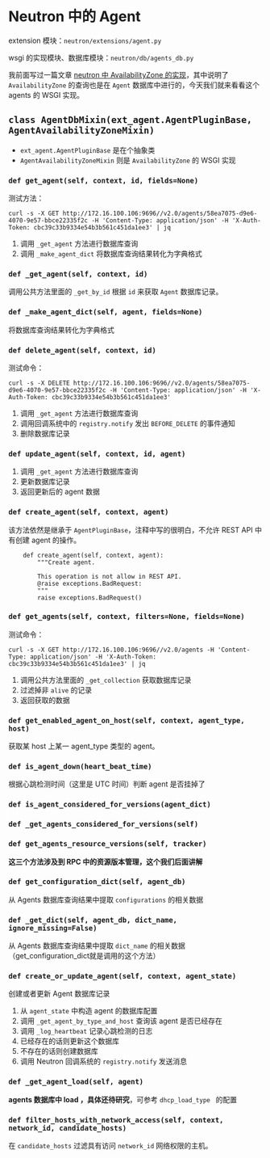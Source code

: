 # Neutron 中的 Agent

extension 模块：`neutron/extensions/agent.py`

wsgi 的实现模块、数据库模块：`neutron/db/agents_db.py`

我前面写过一篇文章 [neutron 中 AvailabilityZone 的实现](neutron中AvailabilityZone的实现.md)，其中说明了 `AvailabilityZone` 的查询也是在 `Agent` 数据库中进行的，今天我们就来看看这个 agents 的 WSGI 实现。

## `class AgentDbMixin(ext_agent.AgentPluginBase, AgentAvailabilityZoneMixin)`

* `ext_agent.AgentPluginBase` 是在个抽象类
* `AgentAvailabilityZoneMixin` 则是 `AvailabilityZone` 的 WSGI 实现

### `def get_agent(self, context, id, fields=None)`

测试方法：

```
curl -s -X GET http://172.16.100.106:9696//v2.0/agents/58ea7075-d9e6-4070-9e57-bbce22335f2c -H 'Content-Type: application/json' -H 'X-Auth-Token: cbc39c33b9334e54b3b561c451da1ee3' | jq
```

1. 调用 `_get_agent` 方法进行数据库查询
2. 调用 `_make_agent_dict` 将数据库查询结果转化为字典格式

### `def _get_agent(self, context, id)`

调用公共方法里面的 `_get_by_id` 根据 `id` 来获取 `Agent` 数据库记录。

### `def _make_agent_dict(self, agent, fields=None)`

将数据库查询结果转化为字典格式

### `def delete_agent(self, context, id)`

测试命令：

```
curl -s -X DELETE http://172.16.100.106:9696//v2.0/agents/58ea7075-d9e6-4070-9e57-bbce22335f2c -H 'Content-Type: application/json' -H 'X-Auth-Token: cbc39c33b9334e54b3b561c451da1ee3'
```

1. 调用 `_get_agent` 方法进行数据库查询
2. 调用回调系统中的 `registry.notify` 发出 `BEFORE_DELETE` 的事件通知
3. 删除数据库记录

### `def update_agent(self, context, id, agent)`

1. 调用 `_get_agent` 方法进行数据库查询
2. 更新数据库记录
3. 返回更新后的 agent 数据

### `def create_agent(self, context, agent)`

该方法依然是继承于 `AgentPluginBase`，注释中写的很明白，不允许 REST API 中有创建 agent 的操作。

```
    def create_agent(self, context, agent):
        """Create agent.

        This operation is not allow in REST API.
        @raise exceptions.BadRequest:
        """
        raise exceptions.BadRequest()
```

### `def get_agents(self, context, filters=None, fields=None)`

测试命令：

```
curl -s -X GET http://172.16.100.106:9696//v2.0/agents -H 'Content-Type: application/json' -H 'X-Auth-Token: cbc39c33b9334e54b3b561c451da1ee3' | jq
```

1. 调用公共方法里面的 `_get_collection` 获取数据库记录
2. 过滤掉非 `alive` 的记录
3. 返回获取的数据

### `def get_enabled_agent_on_host(self, context, agent_type, host)`

获取某 host 上某一 agent_type 类型的 agent。

### `def is_agent_down(heart_beat_time)`

根据心跳检测时间（这里是 UTC 时间）判断 agent 是否挂掉了

### `def is_agent_considered_for_versions(agent_dict)`

### `def _get_agents_considered_for_versions(self)`

### `def get_agents_resource_versions(self, tracker)`

**这三个方法涉及到 RPC 中的资源版本管理，这个我们后面讲解**

### `def get_configuration_dict(self, agent_db)`

从 Agents 数据库查询结果中提取 `configurations` 的相关数据

### `def _get_dict(self, agent_db, dict_name, ignore_missing=False)`

从 Agents 数据库查询结果中提取 `dict_name` 的相关数据（get_configuration_dict就是调用的这个方法）

### `def create_or_update_agent(self, context, agent_state)`

创建或者更新 Agent 数据库记录

1. 从 `agent_state` 中构造 agent 的数据库配置
2. 调用 `_get_agent_by_type_and_host` 查询该 agent 是否已经存在
3. 调用 `_log_heartbeat` 记录心跳检测的日志
4. 已经存在的话则更新这个数据库
5. 不存在的话则创建数据库
6. 调用 Neutron 回调系统的 `registry.notify` 发送消息

### `def _get_agent_load(self, agent)`

**agents 数据库中 load ，具体还待研究**，可参考 `dhcp_load_type ` 的配置

### `def filter_hosts_with_network_access(self, context, network_id, candidate_hosts)`

在 `candidate_hosts` 过滤具有访问 `network_id` 网络权限的主机。